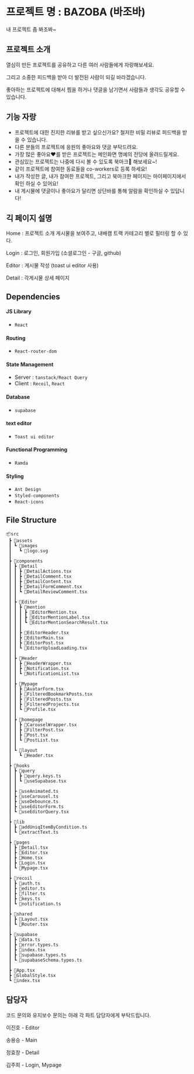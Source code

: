 # 프로젝트 명 : BAZOBA (바조바)

내 프로젝트 좀 봐조봐~

## 프로젝트 소개

열심히 만든 프로젝트를 공유하고 다른 여러 사람들에게 자랑해보세요.

그리고 소중한 피드백을 받아 더 발전된 사람이 되길 바라겠습니다.

좋아하는 프로젝트에 대해서 찜을 하거나 댓글을 남기면서 사람들과 생각도 공유할 수 있습니다.

## 기능 자랑

- 프로젝트에 대한 진지한 리뷰를 받고 싶으신가요? 철저한 비밀 리뷰로 피드백을 받을 수 있습니다.
- 다른 분들의 프로젝트에 응원의 좋아요와 댓글 부탁드려요.
- 가장 많은 좋아요❤를 받은 프로젝트는 메인화면 명예의 전당에 올려드릴게요.
- 관심있는 프로젝트는 나중에 다시 볼 수 있도록 북마크🚩 해보세요~!
- 같이 프로젝트에 참여한 동료들을 co-workers로 등록 하세요!
- 내가 작성한 글, 내가 참여한 프로젝트, 그리고 북마크한 페이지는 마이페이지에서 확인 하실 수 있어요!
- 내 게시물에 댓글이나 좋아요가 달리면 상단바를 통해 알람을 확인하실 수 있답니다!


## 긱 페이지 설명

Home : 프로젝트 소개 게시물을 보여주고, 내배캠 트랙 카테고리 별로 필터링 할 수 있다.

Login : 로그인, 회원가입 (소셜로그인 - 구글, github)

Editor : 게시물 작성 (toast ui editor 사용)

Detail : 각게시물 상세 페이지

## Dependencies
#### JS Library
- `React`

#### Routing
- `React-router-dom`

#### State Management
- Server : `tanstack/React Query`
- Client : `Recoil`, `React`

#### Database
- `supabase`

#### text editor
- `Toast ui editor`

#### Functional Programming
- `Ramda`

#### Styling
- `Ant Design`
- `Styled-components`
- `React-icons`

## File Structure
```
📦src
 ┣ 📂assets
 ┃ ┗ 📂images
 ┃   ┗ 📜logo.svg
 ┃ 
 ┣ 📂components
 ┃ ┣ 📂Detail
 ┃ ┃ ┣ 📜DetailActions.tsx
 ┃ ┃ ┣ 📜DetailComment.tsx
 ┃ ┃ ┣ 📜DetailContent.tsx
 ┃ ┃ ┣ 📜DetailFormComment.tsx
 ┃ ┃ ┗ 📜DetailReviewComment.tsx
 ┃ ┃
 ┃ ┣ 📂Editor
 ┃ ┃ ┣ 📂mention
 ┃ ┃ ┃ ┣ 📜EditorMention.tsx
 ┃ ┃ ┃ ┣ 📜EditorMentionLabel.tsx
 ┃ ┃ ┃ ┗ 📜EditorMentionSearchResult.tsx
 ┃ ┃ ┃ 
 ┃ ┃ ┣ 📜EditorHeader.tsx
 ┃ ┃ ┣ 📜EditorMain.tsx
 ┃ ┃ ┣ 📜EditorPost.tsx
 ┃ ┃ ┗ 📜EditorUploadLoading.tsx
 ┃ ┃ 
 ┃ ┣ 📂Header
 ┃ ┃ ┣ 📜HeaderWrapper.tsx
 ┃ ┃ ┣ 📜Notification.tsx
 ┃ ┃ ┗ 📜NotificationList.tsx
 ┃ ┃ 
 ┃ ┣ 📂Mypage
 ┃ ┃ ┣ 📜AvatarForm.tsx
 ┃ ┃ ┣ 📜FilteredBookmarkPosts.tsx
 ┃ ┃ ┣ 📜FilteredPosts.tsx
 ┃ ┃ ┣ 📜FilteredProjects.tsx
 ┃ ┃ ┗ 📜Profile.tsx
 ┃ ┃ 
 ┃ ┣ 📂homepage
 ┃ ┃ ┣ 📜CarouselWrapper.tsx
 ┃ ┃ ┣ 📜FilterPost.tsx
 ┃ ┃ ┣ 📜Post.tsx
 ┃ ┃ ┗ 📜PostList.tsx
 ┃ ┃ 
 ┃ ┗ 📂layout
 ┃   ┗ 📜Header.tsx
 ┃ 
 ┣ 📂hooks
 ┃ ┣ 📂query
 ┃ ┃ ┣ 📜query.keys.ts
 ┃ ┃ ┗ 📜useSupabase.tsx
 ┃ ┃
 ┃ ┣ 📜useAnimated.ts
 ┃ ┣ 📜useCarousel.ts
 ┃ ┣ 📜useDebounce.ts
 ┃ ┣ 📜useEditorForm.ts
 ┃ ┗ 📜useEditorQuery.tsx
 ┃
 ┣ 📂lib
 ┃ ┣ 📜addUniqItemByCondition.ts
 ┃ ┗ 📜extractText.ts
 ┃
 ┣ 📂pages
 ┃ ┣ 📜Detail.tsx
 ┃ ┣ 📜Editor.tsx
 ┃ ┣ 📜Home.tsx
 ┃ ┣ 📜Login.tsx
 ┃ ┗ 📜Mypage.tsx
 ┃
 ┣ 📂recoil
 ┃ ┣ 📜auth.ts
 ┃ ┣ 📜editor.ts
 ┃ ┣ 📜filter.ts
 ┃ ┣ 📜keys.ts
 ┃ ┗ 📜notification.ts
 ┃
 ┣ 📂shared
 ┃ ┣ 📜Layout.tsx
 ┃ ┗ 📜Router.tsx
 ┃
 ┣ 📂supabase
 ┃ ┣ 📜data.ts
 ┃ ┣ 📜error.types.ts
 ┃ ┣ 📜index.tsx
 ┃ ┣ 📜supabase.types.ts
 ┃ ┗ 📜supabaseSchema.types.ts
 ┃
 ┣ 📜App.tsx
 ┣ 📜GlobalStyle.tsx
 ┗ 📜index.tsx
```

## 담당자

코드 문의와 유지보수 문의는 아래 각 파트 담당자에게 부탁드립니다.

이진호 - Editor  

송용승 - Main

정효창 - Detail

김주희 - Login, Mypage
